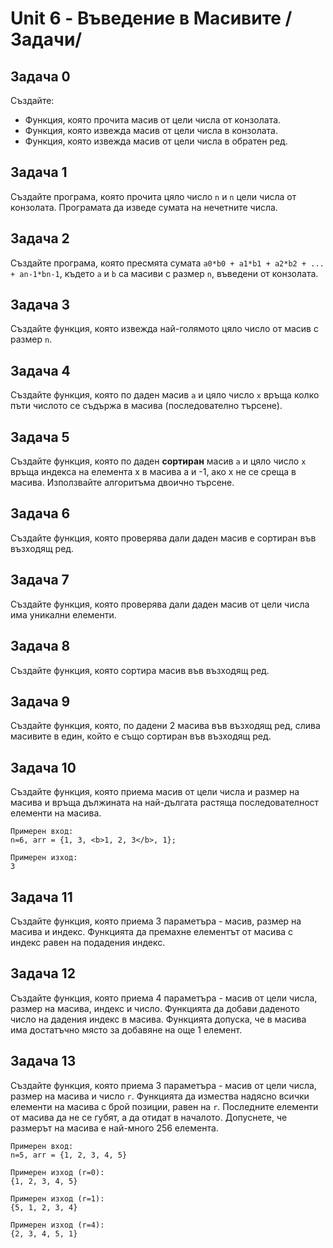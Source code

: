 # Unit 6 - Въведение в Масивите /Задачи/

## Задача 0
Създайте:
* Функция, която прочита масив от цели числа от конзолата.
* Функция, която извежда масив от цели числа в конзолата.
* Функция, която извежда масив от цели числа в обратен ред.

## Задача 1
Създайте програма, която прочита цяло число `n` и `n` цели числа от конзолата. Програмата да изведе сумата на нечетните числа.

## Задача 2
Създайте програма, която пресмята сумата `a0*b0 + a1*b1 + a2*b2 + ... + an-1*bn-1`, където `а` и `b` са масиви с размер `n`, въведени от конзолата.

## Задача 3
Създайте функция, която извежда най-голямото цяло число от масив с размер `n`.

## Задача 4
Създайте функция, която по даден масив `a` и цяло число `x` връща колко пъти числото се съдържа в масива (последователно търсене).

## Задача 5
Създайте функция, която по даден <b>сортиран</b> масив `a` и цяло число `x` връща индекса на елемента х в масива а и -1, ако х не се среща в масива. Използвайте алгоритъма двоично търсене.
	
## Задача 6
Създайте функция, която проверява дали даден масив е сортиран във възходящ ред.

## Задача 7
Създайте функция, която проверява дали даден масив от цели числа има уникални елементи.

## Задача 8
Създайте функция, която сортира масив във възходящ ред.

## Задача 9
Създайте функция, която, по дадени 2 масива във възходящ ред, слива масивите в един, който е също сортиран във възходящ ред. 

## Задача 10
Създайте функция, която приема масив от цели числа и размер на масива и връща дължината на най-дългата растяща последователност елементи на масива.
````
Примерен вход:
n=6, arr = {1, 3, <b>1, 2, 3</b>, 1};

Примерен изход:
3
````

## Задача 11
Създайте функция, която приема 3 параметъра - масив, размер на масива и индекс. Функцията да премахне елементът от масива с индекс равен на подадения индекс.

## Задача 12
Създайте функция, която приема 4 параметъра - масив от цели числа, размер на масива, индекс и число. Функцията да добави даденото число на дадения индекс в масива. Функцията допуска, че в масива има достатъчно място за добавяне на още 1 елемент.

## Задача 13
Създайте функция, която приема 3 параметъра - масив от цели числа, размер на масива и число `r`. Функцията да измества надясно всички елементи на масива с брой позиции, равен на `r`. Последните елементи от масива да не се губят, а да отидат в началото.
Допуснете, че размерът на масива е най-много 256 елемента.
````
Примерен вход:
n=5, arr = {1, 2, 3, 4, 5}

Примерен изход (r=0):
{1, 2, 3, 4, 5}

Примерен изход (r=1):
{5, 1, 2, 3, 4}

Примерен изход (r=4):
{2, 3, 4, 5, 1}
````